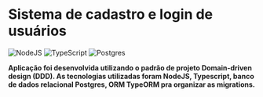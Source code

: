 # Sistema de cadastro e login de usuários

![NodeJS](https://img.shields.io/badge/node.js-6DA55F?style=for-the-badge&logo=node.js&logoColor=white)
 ![TypeScript](https://img.shields.io/badge/typescript-%23007ACC.svg?style=for-the-badge&logo=typescript&logoColor=white)
![Postgres](https://img.shields.io/badge/postgres-%2300f.svg?style=for-the-badge&logo=mysql&logoColor=white)

**Aplicação foi desenvolvida utilizando o padrão de projeto Domain-driven design (DDD). As tecnologias utilizadas foram NodeJS, Typescript, banco de dados relacional Postgres, ORM TypeORM pra organizar as migrations.**


